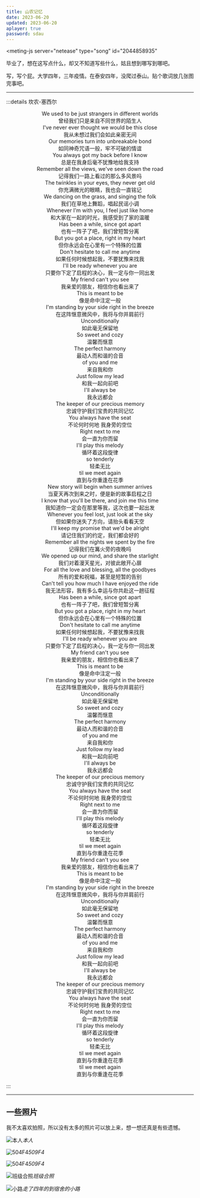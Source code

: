 ```yaml
---
title: 山农记忆
date: 2023-06-20
updated: 2023-06-20
aplayer: true
password: sdau
---
```


<meting-js
    server="netease"
    type="song"
    id="2044858935"
></meting-js>

毕业了，想在这写点什么，却又不知道写些什么，姑且想到哪写到哪吧。

写，写个屁。大学四年，三年疫情。在泰安四年，没爬过泰山。贴个歌词放几张图完事吧。

---

:::details 坎农-塞西尔
<p style="text-align:center">
We used to be just strangers in different worlds<br/>
曾经我们只是来自不同世界的陌生人<br/>
I've never ever thought we would be this close<br/>
我从未想过我们会如此亲密无间<br/>
Our memories turn into unbreakable bond<br/>
如同神奇咒语一般，牢不可破的情谊<br/>
You always got my back before I know<br/>
总是在我身后毫不犹豫地给我支持<br/>
Remember all the views, we've seen down the road<br/>
记得我们一路上看过的那么多风景吗<br/>
The twinkles in your eyes, they never get old<br/>
你充满微光的眼睛，我也会一直铭记<br/>
We dancing on the grass, and singing the folk<br/>
我们在草地上舞蹈，唱起民谣小调<br/>
Whenever I'm with you, I feel just like home<br/>
和大家在一起的时光，我感受到了家的温暖<br/>
Has been a while, since got apart<br/>
也有一阵子了吧，我们曾短暂分离<br/>
But you got a place, right in my heart<br/>
但你永远会在心里有一个特殊的位置<br/>
Don't hesitate to call me anytime<br/>
如果任何时候想起我，不要犹豫来找我<br/>
I'll be ready whenever you are<br/>
只要你下定了启程的决心，我一定与你一同出发<br/>
My friend can't you see<br/>
我亲爱的朋友，相信你也看出来了<br/>
This is meant to be<br/>
像是命中注定一般<br/>
I'm standing by your side right in the breeze<br/>
在这阵惬意微风中，我将与你并肩前行<br/>
Unconditionally<br/>
如此毫无保留地<br/>
So sweet and cozy<br/>
温馨而惬意<br/>
The perfect harmony<br/>
最动人而和谐的合音<br/>
of you and me<br/>
来自我和你<br/>
Just follow my lead<br/>
和我一起向前吧<br/>
I'll always be<br/>
我永远都会<br/>
The keeper of our precious memory<br/>
忠诚守护我们宝贵的共同记忆<br/>
You always have the seat<br/>
不论何时何地 我身旁的空位<br/>
Right next to me<br/>
会一直为你而留<br/>
I'll play this melody<br/>
循环着这段旋律<br/>
so tenderly<br/>
轻柔无比<br/>
til we meet again<br/>
直到与你重逢在花季<br/>
New story will begin when summer arrives<br/>
当夏天再次到来之时，便是新的故事启程之日<br/>
I know that you'll be there, and join me this time<br/>
我知道你一定会在那里等我，这次也要一起出发<br/>
Whenever you feel lost, just look at the sky<br/>
但如果你迷失了方向，请抬头看看天空<br/>
I'll keep my promise that we'd be alright<br/>
请记住我们的约定，我们都会好的<br/>
Remember all the nights we spent by the fire<br/>
记得我们在篝火旁的夜晚吗<br/>
We opened up our mind, and share the starlight<br/>
我们对着漫天星光，对彼此敞开心扉<br/>
For all the love and blessing, all the goodbyes<br/>
所有的爱和祝福，甚至是短暂的告别<br/>
Can't tell you how much I have enjoyed the ride<br/>
我无法形容，我有多么幸运与你共赴这一趟征程<br/>
Has been a while, since got apart<br/>
也有一阵子了吧，我们曾短暂分离<br/>
But you got a place, right in my heart<br/>
但你永远会在心里有一个特殊的位置<br/>
Don't hesitate to call me anytime<br/>
如果任何时候想起我，不要犹豫来找我<br/>
I'll be ready whenever you are<br/>
只要你下定了启程的决心，我一定与你一同出发<br/>
My friend can't you see<br/>
我亲爱的朋友，相信你也看出来了<br/>
This is meant to be<br/>
像是命中注定一般<br/>
I'm standing by your side right in the breeze<br/>
在这阵惬意微风中，我将与你并肩前行<br/>
Unconditionally<br/>
如此毫无保留地<br/>
So sweet and cozy<br/>
温馨而惬意<br/>
The perfect harmony<br/>
最动人而和谐的合音<br/>
of you and me<br/>
来自我和你<br/>
Just follow my lead<br/>
和我一起向前吧<br/>
I'll always be<br/>
我永远都会<br/>
The keeper of our precious memory<br/>
忠诚守护我们宝贵的共同记忆<br/>
You always have the seat<br/>
不论何时何地 我身旁的空位<br/>
Right next to me<br/>
会一直为你而留<br/>
I'll play this melody<br/>
循环着这段旋律<br/>
so tenderly<br/>
轻柔无比<br/>
til we meet again<br/>
直到与你重逢在花季<br/>
My friend can't you see<br/>
我亲爱的朋友，相信你也看出来了<br/>
This is meant to be<br/>
像是命中注定一般<br/>
I'm standing by your side right in the breeze<br/>
在这阵惬意微风中，我将与你并肩前行<br/>
Unconditionally<br/>
如此毫无保留地<br/>
So sweet and cozy<br/>
温馨而惬意<br/>
The perfect harmony<br/>
最动人而和谐的合音<br/>
of you and me<br/>
来自我和你<br/>
Just follow my lead<br/>
和我一起向前吧<br/>
I'll always be<br/>
我永远都会<br/>
The keeper of our precious memory<br/>
忠诚守护我们宝贵的共同记忆<br/>
You always have the seat<br/>
不论何时何地 我身旁的空位<br/>
Right next to me<br/>
会一直为你而留<br/>
I'll play this melody<br/>
循环着这段旋律<br/>
so tenderly<br/>
轻柔无比<br/>
til we meet again<br/>
直到与你重逢在花季<br/>
til we meet again<br/>
直到与你重逢在花季<br/>
</p>
:::

---

## 一些照片

我不太喜欢拍照，所以没有太多的照片可以放上来，想一想还真是有些遗憾。

![本人](https://p.ananas.chaoxing.com/star3/origin/cf964cf4dfbabe55b18d257abd063e56.png)_本人_

![504F4](https://p.ananas.chaoxing.com/star3/origin/5a79e974be205e84981e8451bde6a681.png)_509F4_

![504F4](https://p.ananas.chaoxing.com/star3/origin/82b6fa2ff76c5e54e09cce5d88a49132.png)_509F4_

![班级合照](https://p.ananas.chaoxing.com/star3/origin/9dd8d3121473625a64e9a008994affe5.png)_班级合照_

![小路](https://p.ananas.chaoxing.com/star3/origin/95dfc54be9ca404ed26c08c5c78ffe31.png)_走了四年的到宿舍的小路_
